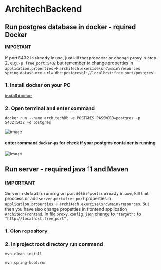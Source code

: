 # ArchitechBackend

## Run postgres database in docker - rquired Docker

#### IMPORTANT 
If port 5432 is already in use, just kill that proccess or change proxy in step 2, e.g.  ```-p free_port:5432``` but remember to change properties in ```application.properties```  -> ```architech.exercise\src\main\resources```
 ```spring.datasource.url=jdbc:postgresql://localhost:free_port/postgres```

### 1. Install docker on your PC 

[install docker](https://www.docker.com/get-started/)

### 2. Open terminal and enter command 

```docker run --name architechDb -e POSTGRES_PASSWORD=postgres -p 5432:5432 -d postgres``` 

![image](https://user-images.githubusercontent.com/48771917/166106717-a922a937-2bb9-4357-a5e7-aaa00a26ce75.png) 


#### enter command ```docker-ps``` for check if your postgres container is running 

![image](https://user-images.githubusercontent.com/48771917/166106742-f1d2f245-bf6c-4345-86f8-0144a920aa60.png) 

## Run server - required java 11 and Maven 

### IMPORTANT 

Server in default is running on port ```8080``` if port is already in use, kill that proccess or add ```server.port=free_port``` properties  in ```application.properties```  -> ```architech.exercise\src\main\resources```. But then you have also change properties in frontend application ```ArchitechFrontend```. In file ```proxy.config.json``` change to ```"target":``` to ``` "http://localhost:free_port",```

### 1. Clon repository 

### 2. In project root directory run command 
```mvn clean install```

```mvn spring-boot:run```

